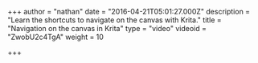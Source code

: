 +++
author = "nathan"
date = "2016-04-21T05:01:27.000Z"
description = "Learn the shortcuts to navigate on the canvas with Krita."
title = "Navigation on the canvas in Krita"
type = "video"
videoid = "ZwobU2c4TgA"
weight = 10

+++

